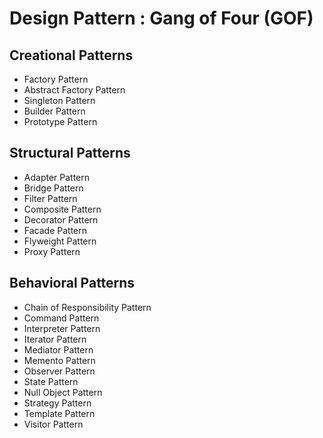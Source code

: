 # Design Pattern : Gang of Four (GOF)

## Creational Patterns
* Factory Pattern
* Abstract Factory Pattern
* Singleton Pattern
* Builder Pattern
* Prototype Pattern

## Structural Patterns
* Adapter Pattern
* Bridge Pattern
* Filter Pattern
* Composite Pattern
* Decorator Pattern
* Facade Pattern
* Flyweight Pattern
* Proxy Pattern

## Behavioral Patterns
* Chain of Responsibility Pattern
* Command Pattern
* Interpreter Pattern
* Iterator Pattern
* Mediator Pattern
* Memento Pattern
* Observer Pattern
* State Pattern
* Null Object Pattern
* Strategy Pattern
* Template Pattern
* Visitor Pattern
